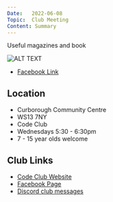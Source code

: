```yaml
---
Date:   2022-06-08
Topic:  Club Meeting
Content: Summary
---
```

Useful magazines and book

![ALT TEXT](https://scontent.fbhx6-1.fna.fbcdn.net/v/t39.30808-6/286742367_4923064087820652_4259322317700081491_n.jpg?stp=dst-jpg_p720x720&_nc_cat=109&ccb=1-7&_nc_sid=5614bc&_nc_ohc=IINbgtnqRlYAX_VgO0M&_nc_ht=scontent.fbhx6-1.fna&edm=AKK4YLsEAAAA&oh=00_AfAb9iHEjlFNq44lI7sEBzurGjOMGu1UeDA55N8mNw88Lw&oe=652AC164)

* [Facebook Link](https://www.facebook.com/1481985248595237/posts/4923063967820664/)

## Location

* Curborough Community Centre
* WS13 7NY
* Code Club
* Wednesdays 5:30 - 6:30pm
* 7 - 15 year olds welcome

## Club Links

* [Code Club Website](https://lichfield-code-club.github.io/)
* [Facebook Page](https://www.facebook.com/LichfieldCoders)
* [Discord club messages](https://discord.gg/szz6xGK)
